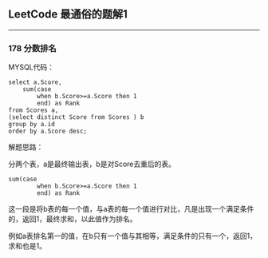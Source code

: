 ## LeetCode 最通俗的题解1

---

### 178 分数排名

MYSQL代码：

```mysql
select a.Score,
    sum(case 
        when b.Score>=a.Score then 1 
        end) as Rank
from Scores a, 
(select distinct Score from Scores ) b 
group by a.id 
order by a.Score desc; 
```

解题思路：

分两个表，a是最终输出表，b是对Score去重后的表。

```mysql
sum(case 
        when b.Score>=a.Score then 1 
        end) as Rank
```

这一段是将b表的每一个值，与a表的每一个值进行对比，凡是出现一个满足条件的，返回1，最终求和，以此值作为排名。

例如a表排名第一的值，在b只有一个值与其相等，满足条件的只有一个，返回1，求和也是1。

